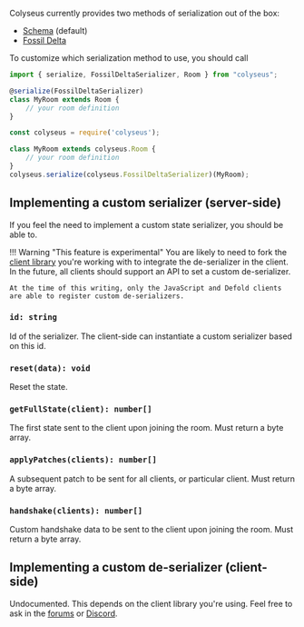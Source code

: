 Colyseus currently provides two methods of serialization out of the box:

- [Schema](/state/schema/) (default)
- [Fossil Delta](/state/fossil-delta/)

To customize which serialization method to use, you should call 

```typescript fct_label="TypeScript"
import { serialize, FossilDeltaSerializer, Room } from "colyseus";

@serialize(FossilDeltaSerializer)
class MyRoom extends Room {
    // your room definition
}
```

```javascript fct_label="JavaScript"
const colyseus = require('colyseus');

class MyRoom extends colyseus.Room {
    // your room definition
}
colyseus.serialize(colyseus.FossilDeltaSerializer)(MyRoom);
```

## Implementing a custom serializer (server-side)

If you feel the need to implement a custom state serializer, you should be able to.

!!! Warning "This feature is experimental"
    You are likely to need to fork the [client library](/client/client/) you're working with to integrate the de-serializer in the client. In the future, all clients should support an API to set a custom de-serializer.

    At the time of this writing, only the JavaScript and Defold clients are able to register custom de-serializers.


### `id: string`

Id of the serializer. The client-side can instantiate a custom serializer based on this id.

### `reset(data): void`

Reset the state.

### `getFullState(client): number[]`

The first state sent to the client upon joining the room. Must return a byte array.

### `applyPatches(clients): number[]`

A subsequent patch to be sent for all clients, or particular client. Must return a byte array.

### `handshake(clients): number[]`

Custom handshake data to be sent to the client upon joining the room. Must return a byte array.

## Implementing a custom de-serializer (client-side)

Undocumented. This depends on the client library you're using. Feel free to ask in the [forums](https://discuss.colyseus.io/) or [Discord](https://discord.gg/RY8rRS7).